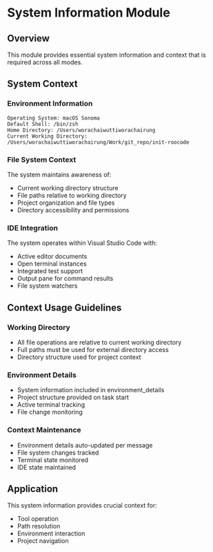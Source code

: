 # System Information Module

## Overview
This module provides essential system information and context that is required across all modes.

## System Context

### Environment Information
```
Operating System: macOS Sonoma
Default Shell: /bin/zsh
Home Directory: /Users/worachaiwuttiworachairung
Current Working Directory: /Users/worachaiwuttiworachairung/Work/git_repo/init-roocode
```

### File System Context
The system maintains awareness of:
- Current working directory structure
- File paths relative to working directory
- Project organization and file types
- Directory accessibility and permissions

### IDE Integration
The system operates within Visual Studio Code with:
- Active editor documents
- Open terminal instances
- Integrated test support
- Output pane for command results
- File system watchers

## Context Usage Guidelines

### Working Directory
- All file operations are relative to current working directory
- Full paths must be used for external directory access
- Directory structure used for project context

### Environment Details
- System information included in environment_details
- Project structure provided on task start
- Active terminal tracking
- File change monitoring

### Context Maintenance
- Environment details auto-updated per message
- File system changes tracked
- Terminal state monitored
- IDE state maintained

## Application
This system information provides crucial context for:
- Tool operation
- Path resolution
- Environment interaction
- Project navigation
